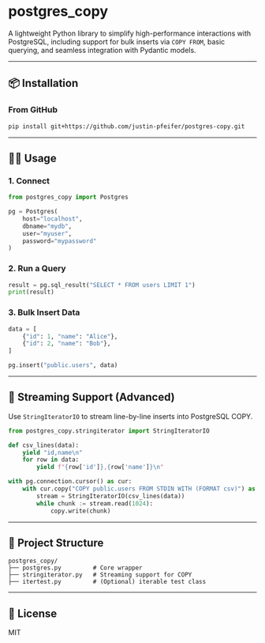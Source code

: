 # postgres_copy

A lightweight Python library to simplify high-performance interactions with PostgreSQL, including support for bulk inserts via `COPY FROM`, basic querying, and seamless integration with Pydantic models.

---

## 📦 Installation

### From GitHub

```bash
pip install git+https://github.com/justin-pfeifer/postgres-copy.git
```

---

## 🧑‍💻 Usage

### 1. Connect

```python
from postgres_copy import Postgres

pg = Postgres(
    host="localhost",
    dbname="mydb",
    user="myuser",
    password="mypassword"
)
```

### 2. Run a Query

```python
result = pg.sql_result("SELECT * FROM users LIMIT 1")
print(result)
```

### 3. Bulk Insert Data

```python
data = [
    {"id": 1, "name": "Alice"},
    {"id": 2, "name": "Bob"},
]

pg.insert("public.users", data)
```

---

## 🧵 Streaming Support (Advanced)

Use `StringIteratorIO` to stream line-by-line inserts into PostgreSQL COPY.

```python
from postgres_copy.stringiterator import StringIteratorIO

def csv_lines(data):
    yield "id,name\n"
    for row in data:
        yield f"{row['id']},{row['name']}\n"

with pg.connection.cursor() as cur:
    with cur.copy("COPY public.users FROM STDIN WITH (FORMAT csv)") as copy:
        stream = StringIteratorIO(csv_lines(data))
        while chunk := stream.read(1024):
            copy.write(chunk)
```

---

## 📁 Project Structure

```
postgres_copy/
├── postgres.py         # Core wrapper
├── stringiterator.py   # Streaming support for COPY
├── itertest.py         # (Optional) iterable test class
```

---

## 📜 License

MIT
